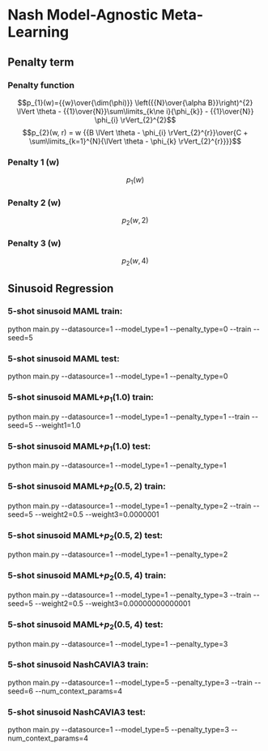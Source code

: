 # Nash Model-Agnostic Meta-Learning
## Penalty term
### Penalty function
$$p_{1}(w)={{w}\over{\dim(\phi)}} \left({{N}\over{\alpha B}}\right)^{2} \lVert \theta - {{1}\over{N}}\sum\limits_{k\ne i}{\phi_{k}} - {{1}\over{N}} \phi_{i} \rVert_{2}^{2}$$
$$p_{2}(w, r) = w {{B \lVert \theta - \phi_{i} \rVert_{2}^{r}}\over{C + \sum\limits_{k=1}^{N}{\lVert \theta - \phi_{k} \rVert_{2}^{r}}}}$$

### Penalty 1 (w)
$$p_{1}(w)$$
### Penalty 2 (w)
$$p_{2}(w, 2)$$
### Penalty 3 (w)
$$p_{2}(w, 4)$$

## Sinusoid Regression
### 5-shot sinusoid MAML train:
python main.py --datasource=1 --model_type=1 --penalty_type=0 --train --seed=5
### 5-shot sinusoid MAML test:
python main.py --datasource=1 --model_type=1 --penalty_type=0

### 5-shot sinusoid MAML+$p_{1}\left(1.0\right)$ train:
python main.py --datasource=1 --model_type=1 --penalty_type=1 --train --seed=5 --weight1=1.0
### 5-shot sinusoid MAML+$p_{1}\left(1.0\right)$ test:
python main.py --datasource=1 --model_type=1 --penalty_type=1

### 5-shot sinusoid MAML+$p_{2}\left(0.5, 2\right)$ train:
python main.py --datasource=1 --model_type=1 --penalty_type=2 --train --seed=5 --weight2=0.5 --weight3=0.0000001
### 5-shot sinusoid MAML+$p_{2}\left(0.5, 2\right)$ test:
python main.py --datasource=1 --model_type=1 --penalty_type=2

### 5-shot sinusoid MAML+$p_{2}\left(0.5, 4\right)$ train:
python main.py --datasource=1 --model_type=1 --penalty_type=3 --train --seed=5 --weight2=0.5 --weight3=0.00000000000001
### 5-shot sinusoid MAML+$p_{2}\left(0.5, 4\right)$ test:
python main.py --datasource=1 --model_type=1 --penalty_type=3




### 5-shot sinusoid NashCAVIA3 train:
python main.py --datasource=1 --model_type=5 --penalty_type=3 --train --seed=6 --num_context_params=4

### 5-shot sinusoid NashCAVIA3 test:
python main.py --datasource=1 --model_type=5 --penalty_type=3 --num_context_params=4


